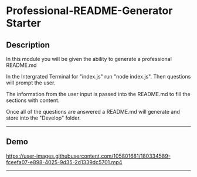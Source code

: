 # Professional-README-Generator Starter 

## Description

In this module you will be given the ability to generate a professional README.md

In the Intergrated Terminal for "index.js" run "node index.js". Then questions will prompt the user.

The information from the user input is passed into the README.md to fill the sections with content.

Once all of the questions are answered a README.md will generate and store into the "Develop" folder.


---

## Demo

https://user-images.githubusercontent.com/105801681/180334589-fceefa07-e898-4025-9d35-2d1339dc5701.mp4

---
